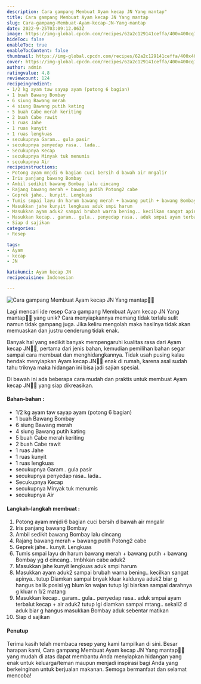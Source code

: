 ```yaml
---
description: Cara gampang Membuat Ayam kecap JN Yang mantap"
title: Cara gampang Membuat Ayam kecap JN Yang mantap
slug: Cara-gampang-Membuat-Ayam-kecap-JN-Yang-mantap
date: 2022-9-25T03:09:12.063Z
image: https://img-global.cpcdn.com/recipes/62a2c129141ceffa/400x400cq70/photo.jpg
hideToc: false
enableToc: true
enableTocContent: false
thumbnail: https://img-global.cpcdn.com/recipes/62a2c129141ceffa/400x400cq70/photo.jpg
cover: https://img-global.cpcdn.com/recipes/62a2c129141ceffa/400x400cq70/photo.jpg
author: admin
ratingvalue: 4.8
reviewcount: 124
recipeingredient:
- 1/2 kg ayam taw sayap ayam (potong 6 bagian)
- 1 buah Bawang Bombay
- 6 siung Bawang merah
- 4 siung Bawang putih kating
- 5 buah Cabe merah keriting
- 2 buah Cabe rawit
- 1 ruas Jahe
- 1 ruas kunyit
- 1 ruas lengkuas
- secukupnya Garam.. gula pasir
- secukupnya penyedap rasa.. lada..
- Secukupnya Kecap
- secukupnya Minyak tuk menumis
- secukupnya Air
recipeinstructions:
- Potong ayam mnjdi 6 bagian cuci bersih d bawah air mngalir
- Iris panjang bawang Bombay
- Ambil sedikit bawang Bombay lalu cincang
- Rajang bawang merah + bawang putih Potong2 cabe
- Geprek jahe.. kunyit. Lengkuas
- Tumis smpai layu dn harum bawang merah + bawang putih + bawang Bombay yg d cincang.. tmbhkan cabe aduk2
- Masukkan jahe kunyit lengkuas aduk smpi harum
- Masukkan ayam aduk2 sampai brubah warna bening.. kecilkan sangat apinya.. tutup Diamkan sampai bnyak kluar kaldunya aduk2 biar g hangus balik posisi yg blum kn wajan tutup lgi biarkan sampai darahnya g kluar n 1/2 matang
- Masukkan kecap.. garam.. gula.. penyedap rasa.. aduk smpai ayam terbalut kecap + air aduk2 tutup lgi diamkan sampai mtang.. sekali2 d aduk biar g hangus masukkan Bombay aduk sebentar matikan
- Siap d sajikan
categories:
- Resep

tags:
- Ayam
- kecap
- JN

katakunci: Ayam kecap JN
recipecuisine: Indonesian

---
```


![Cara gampang Membuat Ayam kecap JN Yang mantap👩‍🍳](https://img-global.cpcdn.com/recipes/62a2c129141ceffa/400x400cq70/photo.jpg)

Lagi mencari ide resep Cara gampang Membuat Ayam kecap JN Yang mantap👩‍🍳 yang unik? Cara menyiapkannya memang tidak terlalu sulit namun tidak gampang juga. Jika keliru mengolah maka hasilnya tidak akan memuaskan dan justru cenderung tidak enak.

Banyak hal yang sedikit banyak mempengaruhi kualitas rasa dari Ayam kecap JN👩‍🍳, pertama dari jenis bahan, kemudian pemilihan bahan segar sampai cara membuat dan menghidangkannya. Tidak usah pusing kalau hendak menyiapkan Ayam kecap JN👩‍🍳 enak di rumah, karena asal sudah tahu triknya maka hidangan ini bisa jadi sajian spesial.

Di bawah ini ada beberapa cara mudah dan praktis untuk membuat Ayam kecap JN👩‍🍳 yang siap dikreasikan.

<!--inarticleads1-->

#### Bahan-bahan :

- 1/2 kg ayam taw sayap ayam (potong 6 bagian)
- 1 buah Bawang Bombay
- 6 siung Bawang merah
- 4 siung Bawang putih kating
- 5 buah Cabe merah keriting
- 2 buah Cabe rawit
- 1 ruas Jahe
- 1 ruas kunyit
- 1 ruas lengkuas
- secukupnya Garam.. gula pasir
- secukupnya penyedap rasa.. lada..
- Secukupnya Kecap
- secukupnya Minyak tuk menumis
- secukupnya Air

<!--inarticleads2-->

#### Langkah-langkah membuat :

1. Potong ayam mnjdi 6 bagian cuci bersih d bawah air mngalir
1. Iris panjang bawang Bombay
1. Ambil sedikit bawang Bombay lalu cincang
1. Rajang bawang merah + bawang putih Potong2 cabe
1. Geprek jahe.. kunyit. Lengkuas
1. Tumis smpai layu dn harum bawang merah + bawang putih + bawang Bombay yg d cincang.. tmbhkan cabe aduk2
1. Masukkan jahe kunyit lengkuas aduk smpi harum
1. Masukkan ayam aduk2 sampai brubah warna bening.. kecilkan sangat apinya.. tutup Diamkan sampai bnyak kluar kaldunya aduk2 biar g hangus balik posisi yg blum kn wajan tutup lgi biarkan sampai darahnya g kluar n 1/2 matang
1. Masukkan kecap.. garam.. gula.. penyedap rasa.. aduk smpai ayam terbalut kecap + air aduk2 tutup lgi diamkan sampai mtang.. sekali2 d aduk biar g hangus masukkan Bombay aduk sebentar matikan
1. Siap d sajikan

#### Penutup

Terima kasih telah membaca resep yang kami tampilkan di sini. Besar harapan kami, Cara gampang Membuat Ayam kecap JN Yang mantap👩‍🍳 yang mudah di atas dapat membantu Anda menyiapkan hidangan yang enak untuk keluarga/teman maupun menjadi inspirasi bagi Anda yang berkeinginan untuk berjualan makanan. Semoga bermanfaat dan selamat mencoba!